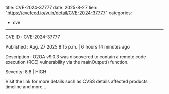 
title: CVE-2024-37777
date: 2025-8-27
lien: "https://cvefeed.io/vuln/detail/CVE-2024-37777"
categories:
  - cve
---

CVE ID : CVE-2024-37777

Published :  Aug. 27
2025
8:15 p.m. | 6 hours
14 minutes ago

Description : O2OA v9.0.3 was discovered to contain a remote code execution (RCE) vulnerability via the mainOutput() function.

Severity: 8.8 | HIGH

Visit the link for more details
such as CVSS details
affected products
timeline
and more...
